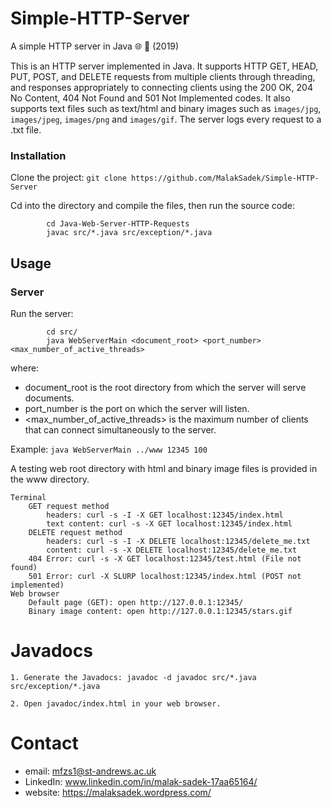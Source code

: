 # Simple-HTTP-Server

A simple HTTP server in Java 🌐 📂 (2019)

This is an HTTP server implemented in Java. It supports HTTP GET, HEAD, PUT, POST, and DELETE requests from multiple clients through threading, and responses appropriately to connecting clients using the 200 OK, 204 No Content, 404 Not Found and 501 Not Implemented codes. It also supports text files such as text/html and binary images such as `images/jpg`, `images/jpeg`, `images/png` and `images/gif`. The server logs every request to a .txt file.

### Installation

Clone the project: 
            `git clone https://github.com/MalakSadek/Simple-HTTP-Server`

Cd into the directory and compile the files, then run the source code:

            cd Java-Web-Server-HTTP-Requests
            javac src/*.java src/exception/*.java

## Usage

### Server

Run the server:

            cd src/
            java WebServerMain <document_root> <port_number> <max_number_of_active_threads>

where:

* document_root is the root directory from which the server will serve documents.
* port_number is the port on which the server will listen.
* <max_number_of_active_threads> is the maximum number of clients that can connect simultaneously to the server.

Example: `java WebServerMain ../www 12345 100`

A testing web root directory with html and binary image files is provided in the www directory.

    Terminal
        GET request method
            headers: curl -s -I -X GET localhost:12345/index.html
            text content: curl -s -X GET localhost:12345/index.html
        DELETE request method
            headers: curl -s -I -X DELETE localhost:12345/delete_me.txt
            content: curl -s -X DELETE localhost:12345/delete_me.txt
        404 Error: curl -s -X GET localhost:12345/test.html (File not found)
        501 Error: curl -X SLURP localhost:12345/index.html (POST not implemented)
    Web browser
        Default page (GET): open http://127.0.0.1:12345/
        Binary image content: open http://127.0.0.1:12345/stars.gif

# Javadocs

    1. Generate the Javadocs: javadoc -d javadoc src/*.java src/exception/*.java

    2. Open javadoc/index.html in your web browser.
    
    
# Contact

* email: mfzs1@st-andrews.ac.uk
* LinkedIn: www.linkedin.com/in/malak-sadek-17aa65164/
* website: https://malaksadek.wordpress.com/

